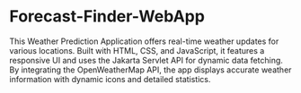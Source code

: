 # Forecast-Finder-WebApp
This Weather Prediction Application offers real-time weather updates for various locations. Built with HTML, CSS, and JavaScript, it features a responsive UI and uses the Jakarta Servlet API for dynamic data fetching. By integrating the OpenWeatherMap API, the app displays accurate weather information with dynamic icons and detailed statistics.
